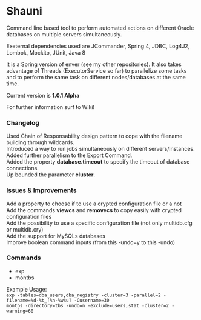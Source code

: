 # **Shauni**
Command line based tool to perform automated actions on different Oracle databases on multiple servers simultaneously.

Exeternal dependencies used are JCommander, Spring 4, JDBC, Log4J2, Lombok, Mockito, JUnit, Java 8  

It is a Spring version of enver (see my other repositories).  It also takes advantage of Threads (ExecutorService so far) to parallelize some tasks and to perform the same task on different nodes/databases at the same time.  

Current version is **1.0.1 Alpha**  

For further information surf to Wiki!

### **Changelog**  
 Used Chain of Responsability design pattern to cope with the filename building through wildcards.  
 Introduced a way to run jobs simultaneously on different servers/instances.  
 Added further parallelism to the Export Command.  
 Added the property **database.timeout** to specify the timeout of database connections.<br/>
 Up bounded the parameter **cluster**.<br/>
 
### **Issues & Improvements**<br/>
Add a property to choose if to use a crypted configuration file or a not<br/>
Add the commands **viewcs** and **removecs** to copy easily with crypted configuration files<br/>
Add the possibility to use a specific configuration file (not only multidb.cfg or multidb.cry)<br/>
Add the support for MySQLs databases<br/>
Improve boolean command inputs (from this -undo=y to this -undo)<br/>

### **Commands**  
* exp
* montbs
  
Example Usage:<br/>
`exp -tables=dba_users,dba_registry -cluster=3 -parallel=2 -filename=%d-%t_[%n-%w%u] -Cusername=30`<br/>
`montbs -directory=tbs -undo=n -exclude=users,stat -cluster=2 -warning=60`
